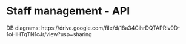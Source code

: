<p align="center"><h1> Staff management - API</h1></a></p>
DB diagrams: 
https://drive.google.com/file/d/18a34CihrDQTAPRlv9D-1oHlHTqTN1cJr/view?usp=sharing
